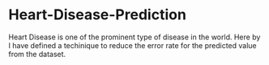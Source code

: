 # Heart-Disease-Prediction
Heart Disease is one of the prominent type of disease in the world. Here by I have defined a techinique to reduce the error rate for the predicted value from the dataset.
